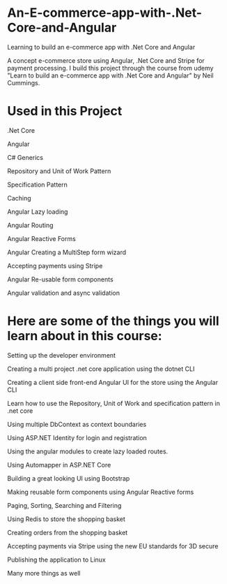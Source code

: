 # An-E-commerce-app-with-.Net-Core-and-Angular
Learning to build an e-commerce app with .Net Core and Angular

A concept e-commerce store using Angular, .Net Core and Stripe for payment processing. I build this project through the course from udemy "Learn to build an e-commerce app with .Net Core and Angular" by Neil Cummings.

# Used in  this Project
.Net Core

Angular

C# Generics

Repository and Unit of Work Pattern

Specification Pattern

Caching

Angular Lazy loading

Angular Routing

Angular Reactive Forms

Angular Creating a MultiStep form wizard

Accepting payments using Stripe

Angular Re-usable form components

Angular validation and async validation

# Here are some of the things you will learn about in this course:

Setting up the developer environment

Creating a multi project .net core application using the dotnet CLI

Creating a client side front-end Angular UI for the store using the Angular CLI

Learn how to use the Repository, Unit of Work and specification pattern in .net core

Using multiple DbContext as context boundaries

Using ASP.NET Identity for login and registration

Using the angular modules to create lazy loaded routes.

Using Automapper in ASP.NET Core

Building a great looking UI using Bootstrap

Making reusable form components using Angular Reactive forms

Paging, Sorting, Searching and Filtering

Using Redis to store the shopping basket

Creating orders from the shopping basket

Accepting payments via Stripe using the new EU standards for 3D secure

Publishing the application to Linux

Many more things as well
